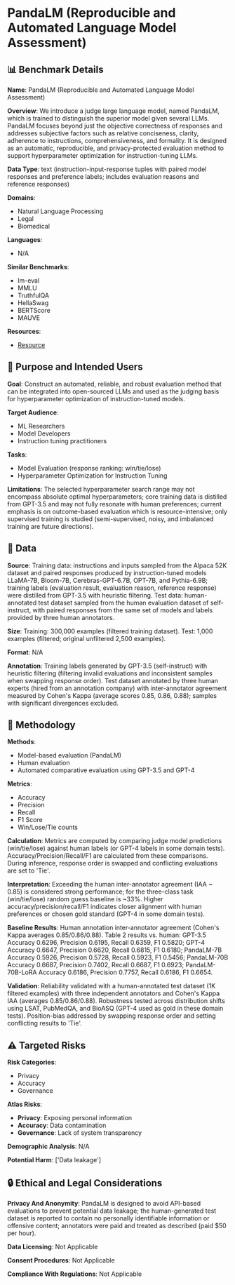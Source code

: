 # PandaLM (Reproducible and Automated Language Model Assessment)

## 📊 Benchmark Details

**Name**: PandaLM (Reproducible and Automated Language Model Assessment)

**Overview**: We introduce a judge large language model, named PandaLM, which is trained to distinguish the superior model given several LLMs. PandaLM focuses beyond just the objective correctness of responses and addresses subjective factors such as relative conciseness, clarity, adherence to instructions, comprehensiveness, and formality. It is designed as an automatic, reproducible, and privacy-protected evaluation method to support hyperparameter optimization for instruction-tuning LLMs.

**Data Type**: text (instruction-input-response tuples with paired model responses and preference labels; includes evaluation reasons and reference responses)

**Domains**:
- Natural Language Processing
- Legal
- Biomedical

**Languages**:
- N/A

**Similar Benchmarks**:
- lm-eval
- MMLU
- TruthfulQA
- HellaSwag
- BERTScore
- MAUVE

**Resources**:
- [Resource](N/A)

## 🎯 Purpose and Intended Users

**Goal**: Construct an automated, reliable, and robust evaluation method that can be integrated into open-sourced LLMs and used as the judging basis for hyperparameter optimization of instruction-tuned models.

**Target Audience**:
- ML Researchers
- Model Developers
- Instruction tuning practitioners

**Tasks**:
- Model Evaluation (response ranking: win/tie/lose)
- Hyperparameter Optimization for Instruction Tuning

**Limitations**: The selected hyperparameter search range may not encompass absolute optimal hyperparameters; core training data is distilled from GPT-3.5 and may not fully resonate with human preferences; current emphasis is on outcome-based evaluation which is resource-intensive; only supervised training is studied (semi-supervised, noisy, and imbalanced training are future directions).

## 💾 Data

**Source**: Training data: instructions and inputs sampled from the Alpaca 52K dataset and paired responses produced by instruction-tuned models LLaMA-7B, Bloom-7B, Cerebras-GPT-6.7B, OPT-7B, and Pythia-6.9B; training labels (evaluation result, evaluation reason, reference response) were distilled from GPT-3.5 with heuristic filtering. Test data: human-annotated test dataset sampled from the human evaluation dataset of self-instruct, with paired responses from the same set of models and labels provided by three human annotators.

**Size**: Training: 300,000 examples (filtered training dataset). Test: 1,000 examples (filtered; original unfiltered 2,500 examples).

**Format**: N/A

**Annotation**: Training labels generated by GPT-3.5 (self-instruct) with heuristic filtering (filtering invalid evaluations and inconsistent samples when swapping response order). Test dataset annotated by three human experts (hired from an annotation company) with inter-annotator agreement measured by Cohen's Kappa (average scores 0.85, 0.86, 0.88); samples with significant divergences excluded.

## 🔬 Methodology

**Methods**:
- Model-based evaluation (PandaLM)
- Human evaluation
- Automated comparative evaluation using GPT-3.5 and GPT-4

**Metrics**:
- Accuracy
- Precision
- Recall
- F1 Score
- Win/Lose/Tie counts

**Calculation**: Metrics are computed by comparing judge model predictions (win/tie/lose) against human labels (or GPT-4 labels in some domain tests). Accuracy/Precision/Recall/F1 are calculated from these comparisons. During inference, response order is swapped and conflicting evaluations are set to 'Tie'.

**Interpretation**: Exceeding the human inter-annotator agreement (IAA ~ 0.85) is considered strong performance; for the three-class task (win/tie/lose) random guess baseline is ~33%. Higher accuracy/precision/recall/F1 indicates closer alignment with human preferences or chosen gold standard (GPT-4 in some domain tests).

**Baseline Results**: Human annotation inter-annotator agreement (Cohen's Kappa averages 0.85/0.86/0.88). Table 2 results vs. human: GPT-3.5 Accuracy 0.6296, Precision 0.6195, Recall 0.6359, F1 0.5820; GPT-4 Accuracy 0.6647, Precision 0.6620, Recall 0.6815, F1 0.6180; PandaLM-7B Accuracy 0.5926, Precision 0.5728, Recall 0.5923, F1 0.5456; PandaLM-70B Accuracy 0.6687, Precision 0.7402, Recall 0.6687, F1 0.6923; PandaLM-70B-LoRA Accuracy 0.6186, Precision 0.7757, Recall 0.6186, F1 0.6654.

**Validation**: Reliability validated with a human-annotated test dataset (1K filtered examples) with three independent annotators and Cohen's Kappa IAA (averages 0.85/0.86/0.88). Robustness tested across distribution shifts using LSAT, PubMedQA, and BioASQ (GPT-4 used as gold in these domain tests). Position-bias addressed by swapping response order and setting conflicting results to 'Tie'.

## ⚠️ Targeted Risks

**Risk Categories**:
- Privacy
- Accuracy
- Governance

**Atlas Risks**:
- **Privacy**: Exposing personal information
- **Accuracy**: Data contamination
- **Governance**: Lack of system transparency

**Demographic Analysis**: N/A

**Potential Harm**: ['Data leakage']

## 🔒 Ethical and Legal Considerations

**Privacy And Anonymity**: PandaLM is designed to avoid API-based evaluations to prevent potential data leakage; the human-generated test dataset is reported to contain no personally identifiable information or offensive content; annotators were paid and treated as described (paid $50 per hour).

**Data Licensing**: Not Applicable

**Consent Procedures**: Not Applicable

**Compliance With Regulations**: Not Applicable
